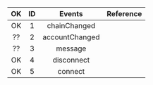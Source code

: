|  OK  |  ID  |     Events     | Reference |
| :--: | :--: | :------------: | --------- |
|  OK  |  1   |  chainChanged  |           |
|  ??  |  2   | accountChanged |           |
|  ??  |  3   |    message     |           |
|  OK  |  4   |   disconnect   |           |
|  OK  |  5   |    connect     |           |
